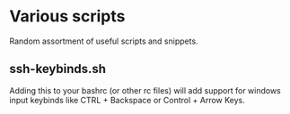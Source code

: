 # Various scripts
Random assortment of useful scripts and snippets.

## ssh-keybinds.sh
Adding this to your bashrc (or other rc files)
will add support for windows input keybinds like CTRL + Backspace or Control + Arrow Keys.